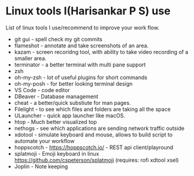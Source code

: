# Linux tools I(Harisankar P S) use

List of linux tools I use/recommend to improve your work flow.

* git gui - spell check my git commits
* flameshot - annotate and take screenshots of an area.
* kazam - screen recoridng tool, with ability to take video recording of a smaller area.
* terminator - a better terminal with multi pane support
* zsh
* oh-my-zsh - lot of useful plugins for short commands
* oh-my-posh - for better looking terminal design
* VS Code - code editor
* DBeaver - Database management
* cheat - a better/quick substiute for man pages.
* Filelight - to see which files and folders are taking all the space
* ULauncher - quick app launcher like macOS.
* htop - Much better visualized top
* nethogs - see which applications are sending network traffic outside
* xdotool - simulate keyboard and mouse, allows to build script to automate your workflow
* hoppscotch - https://hoppscotch.io/ - REST api client/playround
* splatmoji  - Emoji keyboard in linux https://github.com/cspeterson/splatmoji (requires: rofi xdtool xsel)
* Joplin - Note keeping
